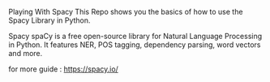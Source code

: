 
Playing With Spacy
This Repo shows you the basics of how to use the Spacy Library in Python.

Spacy
spaCy is a free open-source library for Natural Language Processing in Python. It features NER, POS tagging, dependency parsing, word vectors and more.

for more guide : https://spacy.io/